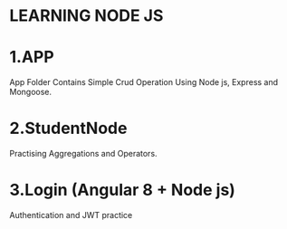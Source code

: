 # LEARNING NODE JS

1.APP
 ============
App Folder Contains Simple Crud Operation Using Node js, Express and Mongoose.

2.StudentNode
==============
Practising Aggregations and Operators.

3.Login (Angular 8 + Node js)
============================
Authentication and JWT practice
